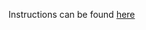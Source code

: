 Instructions can be found [here](https://devops-lecture.as-code.link/tutorials/automate-system-configuration#solution)
